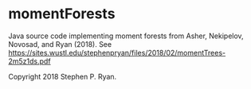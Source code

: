 # momentForests
Java source code implementing moment forests from Asher, Nekipelov, Novosad, and Ryan (2018). See https://sites.wustl.edu/stephenpryan/files/2018/02/momentTrees-2m5z1ds.pdf

Copyright 2018 Stephen P. Ryan.
